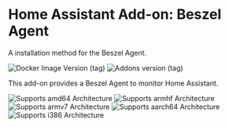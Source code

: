 # Home Assistant Add-on: Beszel Agent

A installation method for the Beszel Agent.

![Docker Image Version (tag)](https://img.shields.io/docker/v/henrygd/beszel-agent/0.12.7?style=flat-square&label=Bezel%20version)
![Addons version (tag)](https://img.shields.io/badge/version-v0.5.0-orange.svg?style=flat-square&label=HA%20addon%20version)


This add-on provides a Beszel Agent to monitor Home Assistant.


![Supports amd64 Architecture][amd64-shield] ![Supports armhf Architecture][armhf-shield] ![Supports armv7 Architecture][armv7-shield] 
![Supports aarch64 Architecture][aarch64-shield] ![Supports i386 Architecture][i386-shield]


[amd64-shield]: https://img.shields.io/badge/amd64-yes-green.svg?style=flat-square
[armhf-shield]: https://img.shields.io/badge/armhf-yes-green.svg?style=flat-square
[armv7-shield]: https://img.shields.io/badge/armv7-yes-green.svg?style=flat-square
[aarch64-shield]: https://img.shields.io/badge/aarch64-no-red.svg?style=flat-square
[i386-shield]: https://img.shields.io/badge/i386-no-red.svg?style=flat-square